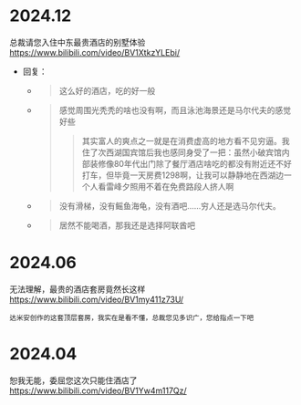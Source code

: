 
# 2024.12

总裁请您入住中东最贵酒店的别墅体验 https://www.bilibili.com/video/BV1XtkzYLEbi/
- 回复：
  * > 这么好的酒店，吃的好一般
  * > 感觉周围光秃秃的啥也没有啊，而且泳池海景还是马尔代夫的感觉好些
    >> 其实富人的爽点之一就是在消费虚高的地方看不见穷逼。我住了次西湖国宾馆后我也感同身受了一把：虽然小破宾馆内部装修像80年代出门除了餐厅酒店啥吃的都没有附近还不好打车，但毕竟一天房费1298啊，让我可以静静地在西湖边一个人看雷峰夕照用不着在免费路段人挤人啊
  * > 没有滑梯，没有鳐鱼海龟，没有酒吧……穷人还是选马尔代夫。
  * > 居然不能喝酒，那我还是选择阿联酋吧

# 2024.06

无法理解，最贵的酒店套房竟然长这样 https://www.bilibili.com/video/BV1my411z73U/
```console
达米安创作的这套顶层套房，我实在是看不懂，总裁您见多识广，您给指点一下吧
```

# 2024.04

恕我无能，委屈您这次只能住酒店了 https://www.bilibili.com/video/BV1Yw4m117Qz/
